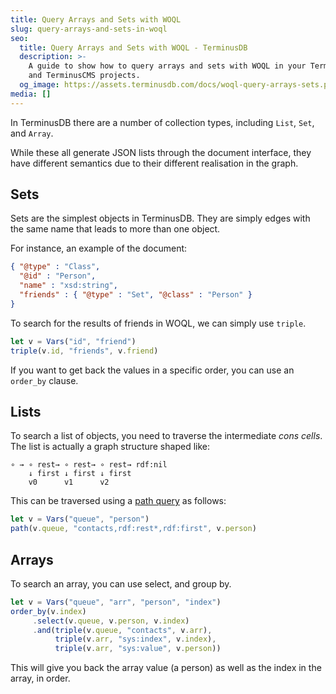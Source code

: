 ```yaml
---
title: Query Arrays and Sets with WOQL
slug: query-arrays-and-sets-in-woql
seo:
  title: Query Arrays and Sets with WOQL - TerminusDB
  description: >-
    A guide to show how to query arrays and sets with WOQL in your TerminusDB
    and TerminusCMS projects.
  og_image: https://assets.terminusdb.com/docs/woql-query-arrays-sets.png
media: []
---
```


In TerminusDB there are a number of collection types, including `List`, `Set`, and `Array`.

While these all generate JSON lists through the document interface, they have different semantics due to their different realisation in the graph.

## Sets

Sets are the simplest objects in TerminusDB. They are simply edges with the same name that leads to more than one object.

For instance, an example of the document:

```json
{ "@type" : "Class",
  "@id" : "Person",
  "name" : "xsd:string",
  "friends" : { "@type" : "Set", "@class" : "Person" }
}
```

To search for the results of friends in WOQL, we can simply use `triple`.

```javascript
let v = Vars("id", "friend")
triple(v.id, "friends", v.friend)
```

If you want to get back the values in a specific order, you can use an `order_by` clause.

## Lists

To search a list of objects, you need to traverse the intermediate _cons cells_. The list is actually a graph structure shaped like:

```text
∘ → ∘ rest→ ∘ rest→ ∘ rest→ rdf:nil
    ↓ first ↓ first ↓ first
    v0      v1      v2
```

This can be traversed using a [path query](/docs/query-arrays-and-sets-in-woql/) as follows:

```javascript
let v = Vars("queue", "person")
path(v.queue, "contacts,rdf:rest*,rdf:first", v.person)
```

## Arrays

To search an array, you can use select, and group by.

```javascript
let v = Vars("queue", "arr", "person", "index")
order_by(v.index)
     .select(v.queue, v.person, v.index)
     .and(triple(v.queue, "contacts", v.arr),
          triple(v.arr, "sys:index", v.index),
          triple(v.arr, "sys:value", v.person))
```

This will give you back the array value (a person) as well as the index in the array, in order.